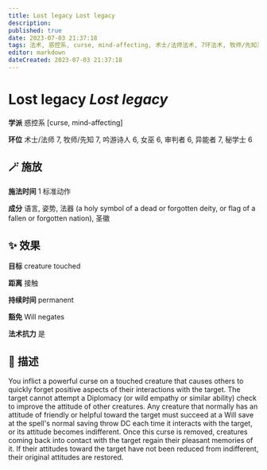 ```yaml
---
title: Lost legacy Lost legacy
description: 
published: true
date: 2023-07-03 21:37:18
tags: 法术, 惑控系, curse, mind-affecting, 术士/法师法术, 7环法术, 牧师/先知法术, 吟游诗人法术, 6环法术, 女巫法术, 审判者法术, 异能者法术, 秘学士法术
editor: markdown
dateCreated: 2023-07-03 21:37:18
---
```


# **Lost legacy** *Lost legacy*

**学派** 惑控系 \[curse, mind-affecting\] 

**环位** 术士/法师 7, 牧师/先知 7, 吟游诗人 6, 女巫 6, 审判者 6, 异能者 7, 秘学士 6

## 🪄 施放

**施法时间** 1 标准动作

**成分** 语言, 姿势, 法器 (a holy symbol of a dead or forgotten deity, or flag of a fallen or forgotten nation), 圣徽

## ✨ 效果 

**目标** creature touched 

**距离** 接触  

**持续时间** permanent 

**豁免** Will negates

**法术抗力** 是

## 📖 描述

You inflict a powerful curse on a touched creature that causes others to quickly forget positive aspects of their interactions with the target. The target cannot attempt a Diplomacy (or wild empathy or similar ability) check to improve the attitude of other creatures. Any creature that normally has an attitude of friendly or helpful toward the target must succeed at a Will save at the spell's normal saving throw DC each time it interacts with the target, or its attitude becomes indifferent. Once this curse is removed, creatures coming back into contact with the target regain their pleasant memories of it. If their attitudes toward the target have not been reduced from indifferent, their original attitudes are restored.
    